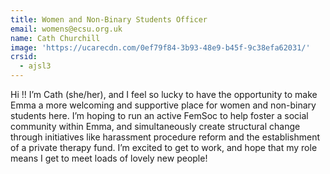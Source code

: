 ```yaml
---
title: Women and Non-Binary Students Officer
email: womens@ecsu.org.uk
name: Cath Churchill
image: 'https://ucarecdn.com/0ef79f84-3b93-48e9-b45f-9c38efa62031/'
crsid:
  - ajsl3
---
```

Hi !! I’m Cath (she/her), and I feel so lucky to have the opportunity to make Emma a more welcoming and supportive place for women and non-binary students here. I’m hoping to run an active FemSoc to help foster a social community within Emma, and simultaneously create structural change through initiatives like harassment procedure reform and the establishment of a private therapy fund. I’m excited to get to work, and hope that my role means I get to meet loads of lovely new people!
